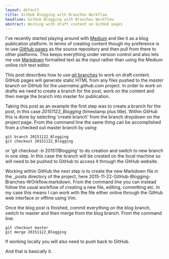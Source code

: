 ```yaml
---
layout: default
title: GitHub Blogging with Branches Workflow
headline: GitHub Blogging with Branches Workflow
abstract: Working with draft content on GitHub pages
---
```

I've recently started playing around with [Medium](https://medium.com/@drmattmcd) and like it as a blog publication platform.  In terms of creating content though my preference is to use [GitHub pages](https://mattmcd.github.io/) as the source repository and then pull from there to other platforms.  This keeps everything under version control and also lets me use [Markdown](https://daringfireball.net/projects/markdown/) formatted text as the input rather than using the Medium online rich text editor. 

This post describes how to use [git branches](https://git-scm.com/book/en/v2/Git-Branching-Basic-Branching-and-Merging) to work on draft content.  GitHub pages will generate static HTML from any files pushed to the _master_ branch on GitHub for the _username.github.com_ project.  In order to work on drafts we need to create a branch for the post, work on the content and then merge the branch into master for publication.

Taking this post as an example the first step was to create a branch for the post, in this case *20151122_Blogging* (timestamp plus title).  Within GitHub this is done by selecting 'create branch' from the branch dropdown on the project page.  From the command line the same thing can be accomplished from a checked out master branch by using:

    git branch 20151122_Blogging 
    git checkout 20151122_Blogging
    
or 'git checkout -b 201511Blogging' to do creation and switch to new branch in one step.  In this case the branch will be created on the local machine so will need to be pushed to GitHub to access it through the GitHub website.

Working within GitHub the next step is to create the new Markdown file in the _posts directory of the project, here 2015-11-22-GitHub-Blogging-Branches-WOrkflow.markdown.  From the command line you can instead follow the usual workflow of creating a new file, editing, committing etc.  In my case this means I can work with the file either online through the GitHub web interface or offline using Vim.

Once the blog post is finished, commit everything on the blog branch, switch to master and then merge from the blog branch.  From the command line:

    git checkout master
    git merge 20151122_Blogging
    
If working locally you will also need to push back to GitHub.

And that is basically it.  
